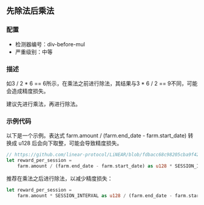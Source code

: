 
## 先除法后乘法

### 配置

* 检测器编号：div-before-mul
* 严重级别：中等

### 描述

如3 / 2 * 6 == 6所示，在乘法之前进行除法，其结果与3 * 6 / 2 == 9不同，可能会造成精度损失。

建议先进行乘法，再进行除法。

### 示例代码

以下是一个示例。表达式 farm.amount / (farm.end_date - farm.start_date) 转换成 u128 后会向下取整，可能会导致精度损失。

```rust
// https://github.com/linear-protocol/LiNEAR/blob/fdbacc68c98205cba9f42c130d464ab3114257b6/contracts/linear/src/farm.rs#L125
let reward_per_session =
    farm.amount / (farm.end_date - farm.start_date) as u128 * SESSION_INTERVAL as u128;
```

推荐在乘法之后进行除法，以减少精度损失：

```rust
let reward_per_session =
    farm.amount * SESSION_INTERVAL as u128 / (farm.end_date - farm.start_date) as u128;
```
